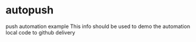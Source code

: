 # autopush
push automation example
This info should be used to demo the automation local code to github delivery
